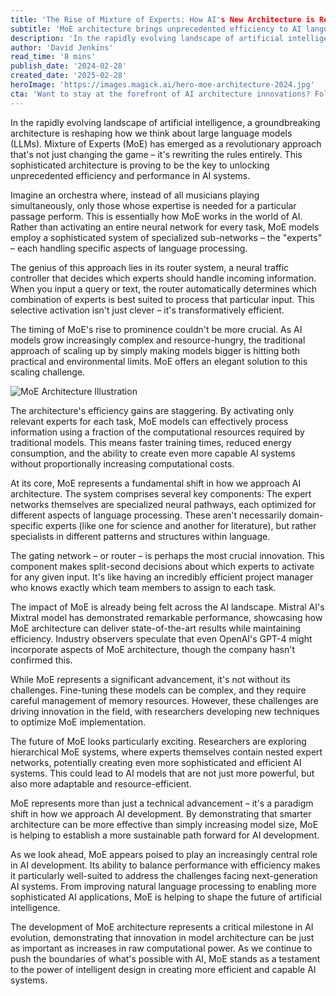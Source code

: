 ```yaml
---
title: 'The Rise of Mixture of Experts: How AI's New Architecture is Revolutionizing Language Models'
subtitle: 'MoE architecture brings unprecedented efficiency to AI language models'
description: 'In the rapidly evolving landscape of artificial intelligence, Mixture of Experts (MoE) is a groundbreaking architecture reshaping large language models (LLMs) by introducing a system of specialized neural networks working together efficiently. This paradigm shift moves away from simply scaling up model size to creating smarter, more efficient systems.'
author: 'David Jenkins'
read_time: '8 mins'
publish_date: '2024-02-28'
created_date: '2025-02-28'
heroImage: 'https://images.magick.ai/hero-moe-architecture-2024.jpg'
cta: 'Want to stay at the forefront of AI architecture innovations? Follow us on LinkedIn for regular updates on groundbreaking developments in AI technology and join a community of forward-thinking tech enthusiasts!'
---
```


In the rapidly evolving landscape of artificial intelligence, a groundbreaking architecture is reshaping how we think about large language models (LLMs). Mixture of Experts (MoE) has emerged as a revolutionary approach that's not just changing the game – it's rewriting the rules entirely. This sophisticated architecture is proving to be the key to unlocking unprecedented efficiency and performance in AI systems.

Imagine an orchestra where, instead of all musicians playing simultaneously, only those whose expertise is needed for a particular passage perform. This is essentially how MoE works in the world of AI. Rather than activating an entire neural network for every task, MoE models employ a sophisticated system of specialized sub-networks – the "experts" – each handling specific aspects of language processing.

The genius of this approach lies in its router system, a neural traffic controller that decides which experts should handle incoming information. When you input a query or text, the router automatically determines which combination of experts is best suited to process that particular input. This selective activation isn't just clever – it's transformatively efficient.

The timing of MoE's rise to prominence couldn't be more crucial. As AI models grow increasingly complex and resource-hungry, the traditional approach of scaling up by simply making models bigger is hitting both practical and environmental limits. MoE offers an elegant solution to this scaling challenge.

![MoE Architecture Illustration](https://i.magick.ai/PIXE/1738406181100_magick_img.webp)

The architecture's efficiency gains are staggering. By activating only relevant experts for each task, MoE models can effectively process information using a fraction of the computational resources required by traditional models. This means faster training times, reduced energy consumption, and the ability to create even more capable AI systems without proportionally increasing computational costs.

At its core, MoE represents a fundamental shift in how we approach AI architecture. The system comprises several key components: The expert networks themselves are specialized neural pathways, each optimized for different aspects of language processing. These aren't necessarily domain-specific experts (like one for science and another for literature), but rather specialists in different patterns and structures within language.

The gating network – or router – is perhaps the most crucial innovation. This component makes split-second decisions about which experts to activate for any given input. It's like having an incredibly efficient project manager who knows exactly which team members to assign to each task.

The impact of MoE is already being felt across the AI landscape. Mistral AI's Mixtral model has demonstrated remarkable performance, showcasing how MoE architecture can deliver state-of-the-art results while maintaining efficiency. Industry observers speculate that even OpenAI's GPT-4 might incorporate aspects of MoE architecture, though the company hasn't confirmed this.

While MoE represents a significant advancement, it's not without its challenges. Fine-tuning these models can be complex, and they require careful management of memory resources. However, these challenges are driving innovation in the field, with researchers developing new techniques to optimize MoE implementation.

The future of MoE looks particularly exciting. Researchers are exploring hierarchical MoE systems, where experts themselves contain nested expert networks, potentially creating even more sophisticated and efficient AI systems. This could lead to AI models that are not just more powerful, but also more adaptable and resource-efficient.

MoE represents more than just a technical advancement – it's a paradigm shift in how we approach AI development. By demonstrating that smarter architecture can be more effective than simply increasing model size, MoE is helping to establish a more sustainable path forward for AI development.

As we look ahead, MoE appears poised to play an increasingly central role in AI development. Its ability to balance performance with efficiency makes it particularly well-suited to address the challenges facing next-generation AI systems. From improving natural language processing to enabling more sophisticated AI applications, MoE is helping to shape the future of artificial intelligence.

The development of MoE architecture represents a critical milestone in AI evolution, demonstrating that innovation in model architecture can be just as important as increases in raw computational power. As we continue to push the boundaries of what's possible with AI, MoE stands as a testament to the power of intelligent design in creating more efficient and capable AI systems.